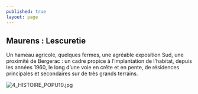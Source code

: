 ```yaml
---
published: true
layout: page
---
```


## Maurens : Lescuretie

Un hameau agricole, quelques fermes, une agréable exposition Sud, une proximité de Bergerac : un cadre propice à l’implantation de l’habitat, depuis les années 1960, le long d’une voie en crête et en pente, de résidences principales et secondaires sur de très grands terrains.

![4_HISTOIRE_POPU10.jpg]({{site.baseurl}}/data/images/4/histoire/4_HISTOIRE_POPU10.jpg)